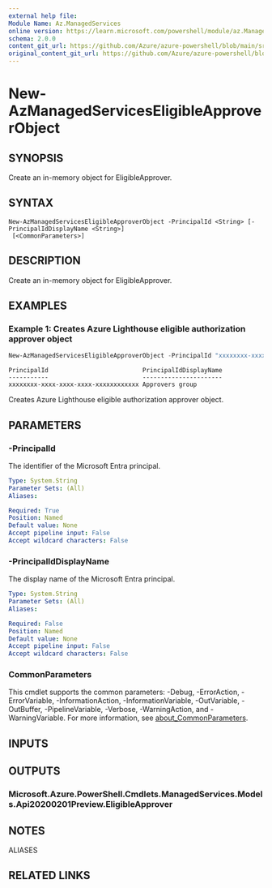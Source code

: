 ```yaml
---
external help file: 
Module Name: Az.ManagedServices
online version: https://learn.microsoft.com/powershell/module/az.ManagedServices/new-AzManagedServicesEligibleApproverObject
schema: 2.0.0
content_git_url: https://github.com/Azure/azure-powershell/blob/main/src/ManagedServices/ManagedServices/help/New-AzManagedServicesEligibleApproverObject.md
original_content_git_url: https://github.com/Azure/azure-powershell/blob/main/src/ManagedServices/ManagedServices/help/New-AzManagedServicesEligibleApproverObject.md
---
```


# New-AzManagedServicesEligibleApproverObject

## SYNOPSIS
Create an in-memory object for EligibleApprover.

## SYNTAX

```
New-AzManagedServicesEligibleApproverObject -PrincipalId <String> [-PrincipalIdDisplayName <String>]
 [<CommonParameters>]
```

## DESCRIPTION
Create an in-memory object for EligibleApprover.

## EXAMPLES

### Example 1: Creates Azure Lighthouse eligible authorization approver object
```powershell
New-AzManagedServicesEligibleApproverObject -PrincipalId "xxxxxxxx-xxxx-xxxx-xxxx-xxxxxxxxxxxx" -PrincipalIdDisplayName "Approvers group"
```

```output
PrincipalId                          PrincipalIdDisplayName
-----------                          ----------------------
xxxxxxxx-xxxx-xxxx-xxxx-xxxxxxxxxxxx Approvers group
```

Creates Azure Lighthouse eligible authorization approver object.

## PARAMETERS

### -PrincipalId
The identifier of the Microsoft Entra principal.

```yaml
Type: System.String
Parameter Sets: (All)
Aliases:

Required: True
Position: Named
Default value: None
Accept pipeline input: False
Accept wildcard characters: False
```

### -PrincipalIdDisplayName
The display name of the Microsoft Entra principal.

```yaml
Type: System.String
Parameter Sets: (All)
Aliases:

Required: False
Position: Named
Default value: None
Accept pipeline input: False
Accept wildcard characters: False
```

### CommonParameters
This cmdlet supports the common parameters: -Debug, -ErrorAction, -ErrorVariable, -InformationAction, -InformationVariable, -OutVariable, -OutBuffer, -PipelineVariable, -Verbose, -WarningAction, and -WarningVariable. For more information, see [about_CommonParameters](http://go.microsoft.com/fwlink/?LinkID=113216).

## INPUTS

## OUTPUTS

### Microsoft.Azure.PowerShell.Cmdlets.ManagedServices.Models.Api20200201Preview.EligibleApprover

## NOTES

ALIASES

## RELATED LINKS
